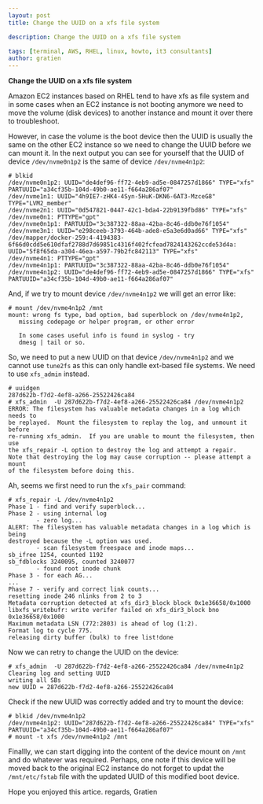 ```yaml
---
layout: post
title: Change the UUID on a xfs file system

description: Change the UUID on a xfs file system

tags: [terminal, AWS, RHEL, linux, howto, it3 consultants]
author: gratien
---
```


<strong>Change the UUID on a xfs file system</strong>

Amazon EC2 instances based on RHEL tend to have xfs as file system and in some cases when an EC2 instance is not booting anymore we need to move the volume (disk devices) to another instance and mount it over there to troubleshoot.

However, in case the volume is the boot device then the UUID is usually the same on the other EC2 instance so we need to change the UUID before we can mount it.
In the next output you can see for yourself that the UUID of device `/dev/nvme0n1p2` is the same of device `/dev/nvme4n1p2`:

    # blkid
    /dev/nvme0n1p2: UUID="de4def96-ff72-4eb9-ad5e-0847257d1866" TYPE="xfs" PARTUUID="a34cf35b-104d-49b0-ae11-f664a286af07"
    /dev/nvme1n1: UUID="4h9IE7-zHK4-4Syn-5HuK-DKN6-6AT3-MzceG8" TYPE="LVM2_member"
    /dev/nvme2n1: UUID="0d547821-0447-42c1-bda4-22b9139fbd86" TYPE="xfs"
    /dev/nvme0n1: PTTYPE="gpt"
    /dev/nvme0n1p1: PARTUUID="3c387322-88aa-42ba-8c46-ddb0e76f1054"
    /dev/nvme3n1: UUID="e298ceeb-3793-464b-ade8-e5a3e6d0ad66" TYPE="xfs"
    /dev/mapper/docker-259:4-4194383-6f66d0cdd5e610dfaf2788d7d69851c4316f402fcfead7824143262ccde53d4a: UUID="5f8f65da-a304-46ea-a597-79b2fc842113" TYPE="xfs"
    /dev/nvme4n1: PTTYPE="gpt"
    /dev/nvme4n1p1: PARTUUID="3c387322-88aa-42ba-8c46-ddb0e76f1054"
    /dev/nvme4n1p2: UUID="de4def96-ff72-4eb9-ad5e-0847257d1866" TYPE="xfs" PARTUUID="a34cf35b-104d-49b0-ae11-f664a286af07"

And, if we try to mount device `/dev/nvme4n1p2` we will get an error like:

    # mount /dev/nvme4n1p2 /mnt
    mount: wrong fs type, bad option, bad superblock on /dev/nvme4n1p2,
       missing codepage or helper program, or other error

       In some cases useful info is found in syslog - try
       dmesg | tail or so.

So, we need to put a new UUID on that device `/dev/nvme4n1p2` and we cannot use `tune2fs` as this can only handle ext-based file systems. We need to use `xfs_admin` instead.

    # uuidgen
    287d622b-f7d2-4ef8-a266-25522426ca84
    # xfs_admin  -U 287d622b-f7d2-4ef8-a266-25522426ca84 /dev/nvme4n1p2
    ERROR: The filesystem has valuable metadata changes in a log which needs to
    be replayed.  Mount the filesystem to replay the log, and unmount it before
    re-running xfs_admin.  If you are unable to mount the filesystem, then use
    the xfs_repair -L option to destroy the log and attempt a repair.
    Note that destroying the log may cause corruption -- please attempt a mount
    of the filesystem before doing this.

Ah, seems we first need to run the `xfs_pair` command:

    # xfs_repair -L /dev/nvme4n1p2
    Phase 1 - find and verify superblock...
    Phase 2 - using internal log
            - zero log...
    ALERT: The filesystem has valuable metadata changes in a log which is being
    destroyed because the -L option was used.
            - scan filesystem freespace and inode maps...
    sb_ifree 1254, counted 1192
    sb_fdblocks 3240095, counted 3240077
            - found root inode chunk
    Phase 3 - for each AG...
    ...
    Phase 7 - verify and correct link counts...
    resetting inode 246 nlinks from 2 to 3
    Metadata corruption detected at xfs_dir3_block block 0x1e36658/0x1000
    libxfs_writebufr: write verifer failed on xfs_dir3_block bno 0x1e36658/0x1000
    Maximum metadata LSN (772:2803) is ahead of log (1:2).
    Format log to cycle 775.
    releasing dirty buffer (bulk) to free list!done

Now we can retry to change the UUID on the device:

    # xfs_admin  -U 287d622b-f7d2-4ef8-a266-25522426ca84 /dev/nvme4n1p2
    Clearing log and setting UUID
    writing all SBs
    new UUID = 287d622b-f7d2-4ef8-a266-25522426ca84

Check if the new UUID was correctly added and try to mount the device:

    # blkid /dev/nvme4n1p2
    /dev/nvme4n1p2: UUID="287d622b-f7d2-4ef8-a266-25522426ca84" TYPE="xfs" PARTUUID="a34cf35b-104d-49b0-ae11-f664a286af07"
    # mount -t xfs /dev/nvme4n1p2 /mnt

Finallly, we can start digging into the content of the device mount on `/mnt` and do whatever was required.
Perhaps, one note if this device will be moved back to the original EC2 instance do not forget to updat the `/mnt/etc/fstab` file with the updated UUID of this modified boot device.

Hope you enjoyed this artice.
regards, Gratien
